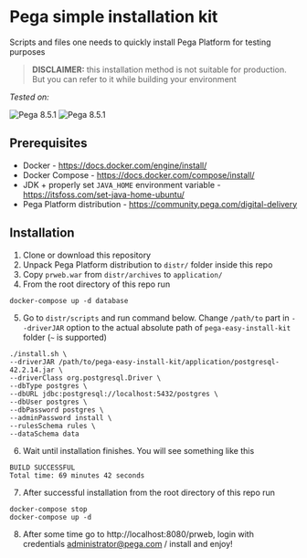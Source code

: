 # Pega simple installation kit

Scripts and files one needs to quickly install Pega Platform for testing purposes

> **DISCLAIMER:** this installation method is not suitable for production. But you can refer to it while building your environment

_Tested on:_ 

![Pega 8.5.1](https://img.shields.io/badge/pega-8.5.1-blue)
![Pega 8.5.1](https://img.shields.io/badge/pega-8.5.1-blue)

## Prerequisites
- Docker - https://docs.docker.com/engine/install/
- Docker Compose - https://docs.docker.com/compose/install/
- JDK + properly set `JAVA_HOME` environment variable - https://itsfoss.com/set-java-home-ubuntu/
- Pega Platform distribution - https://community.pega.com/digital-delivery

## Installation

1. Clone or download this repository
2. Unpack Pega Platform distribution to `distr/` folder inside this repo
3. Copy `prweb.war` from `distr/archives` to `application/`
4. From the root directory of this repo run 

```shell
docker-compose up -d database
```

5. Go to `distr/scripts` and run command below. Change `/path/to` part in `--driverJAR` option to the actual absolute path of `pega-easy-install-kit` folder (`~` is supported)

```shell
./install.sh \
--driverJAR /path/to/pega-easy-install-kit/application/postgresql-42.2.14.jar \
--driverClass org.postgresql.Driver \
--dbType postgres \
--dbURL jdbc:postgresql://localhost:5432/postgres \
--dbUser postgres \
--dbPassword postgres \
--adminPassword install \
--rulesSchema rules \
--dataSchema data 

```

6. Wait until installation finishes. You will see something like this

```shell
BUILD SUCCESSFUL
Total time: 69 minutes 42 seconds
```

7. After successful installation from the root directory of this repo run

```shell
docker-compose stop
docker-compose up -d
```

8. After some time go to http://localhost:8080/prweb, login with credentials administrator@pega.com / install and enjoy! 
